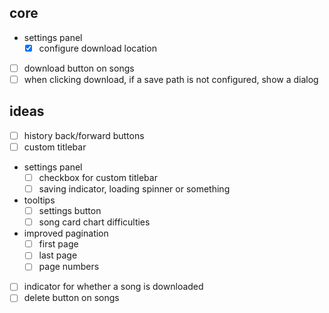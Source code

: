 ## core

- settings panel
  - [x] configure download location
- [ ] download button on songs
- [ ] when clicking download, if a save path is not configured, show a dialog

## ideas

- [ ] history back/forward buttons
- [ ] custom titlebar
- settings panel
  - [ ] checkbox for custom titlebar
  - [ ] saving indicator, loading spinner or something
- tooltips
  - [ ] settings button
  - [ ] song card chart difficulties
- improved pagination
  - [ ] first page
  - [ ] last page
  - [ ] page numbers
- [ ] indicator for whether a song is downloaded
- [ ] delete button on songs
